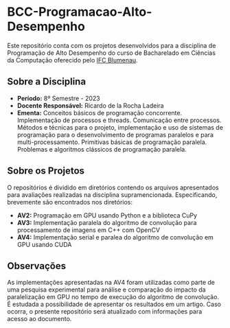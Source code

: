 # BCC-Programacao-Alto-Desempenho

Este repositório conta com os projetos desenvolvidos para a disciplina de Programação de Alto Desempenho do curso de Bacharelado em Ciências da Computação oferecido pelo [IFC Blumenau](http://blumenau.ifc.edu.br/).

## Sobre a Disciplina

- __Período:__ 8º Semestre - 2023
- __Docente Responsável:__ Ricardo de la Rocha Ladeira
- __Ementa:__ Conceitos básicos de programação concorrente. Implementação de processos e threads. Comunicação entre processos. Métodos e técnicas para o projeto, implementação e uso de sistemas de programação para o desenvolvimento de programas paralelos e para multi-processamento. Primitivas básicas de programação paralela. Problemas e algoritmos clássicos de programação paralela.

## Sobre os Projetos
O repositórios é dividido em diretórios contendo os arquivos apresentados para avaliações realizadas na disciplina supramencionada. Especificando, brevemente são encontrados nos diretórios:

- __AV2:__ Programação em GPU usando Python e a biblioteca CuPy
- __AV3:__ Implementação paralela do algoritmo de convolução para processamento de imagens em C++ com OpenCV
- __AV4:__ Implementação serial e paralea do algoritmo de convolução em GPU usando CUDA

## Observações
As implementações apresentadas na AV4 foram utilizadas como parte de uma pesquisa experimental para análise e comparação do impacto da paralelização em GPU no tempo de execução do algoritmo de convolução. É estudada a possibilidade de apresentar os resultados em um artigo. Caso ocorra, o presente repositório será atualizado com informações para acesso ao documento.
